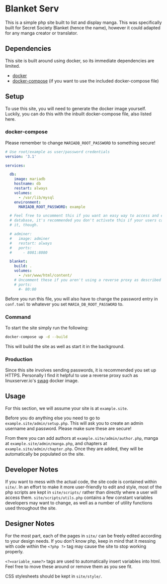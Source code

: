 # Blanket Serv

This is a simple php site built to list and display manga. This was specifically built for Secret Society Blanket (hence the name), however it could adapted for any manga creator or translator.


## Dependencies 

This site is built around using docker, so its immediate dependencies are limited.

* [docker](https://docs.docker.com/get-docker/)
* [docker-compose](https://docs.docker.com/compose/install/)  (if you want to use the included docker-compose file)

## Setup

To use this site, you will need to generate the docker image yourself. Luckily, you can do this with the inbuilt docker-compose file, also listed here. 

### docker-compose 
Please remember to change ``MARIADB_ROOT_PASSWORD`` to something secure!
```yml
# Use root/example as user/password credentials
version: '3.1'

services:

  db:
    image: mariadb
    hostname: db
    restart: always
    volumes:
      - /var/lib/mysql
    environment:
      MARIADB_ROOT_PASSWORD: example

  # Feel free to uncomment this if you want an easy way to access and edit the 
  # database, it's recommended you don't activate this if your users can access 
  # it, though.

  # adminer:
  #   image: adminer
  #   restart: always
  #   ports:
  #     - 8081:8080

  blanket:
    build: .
    volumes:
      - /var/www/html/content/
    # Uncomment these if you aren't using a reverse proxy as described in production.
    # ports:
      #- 80:80
```

Before you run this file, you will also have to change the password entry in
``conf.toml`` to whatever you set ``MARIA_DB_ROOT_PASSWORD`` to.

### Command 

To start the site simply run the following:

```bash
docker-compose up -d --build 
```

This will build the site as well as start it in the background.

### Production

Since this site involves sending passwords, it is recommended you set up HTTPS.
Personally I find it helpful to use a reverse proxy such as linuxserver.io's
[swag](https://docs.linuxserver.io/general/swag) docker image.

## Usage

For this section, we will assume your site is at ``example.site``.

Before you do anything else you need to go to ``example.site/admin/setup.php``. 
This will ask you to create an admin username and password. Please make sure these are secure!

From there you can add authors at ``example.site/admin/author.php``, manga at
``example.site/admin/manga.php``, and chapters at
``example.site/admin/chapter.php``. Once they are added, they will be
automatically be populated on the site.

## Developer Notes

If you want to mess with the actual code, the site code is contained within
``site/``. In an effort to make it more user-friendly to edit and style, most
of the php scripts are kept in ``site/scripts/`` rather than directly where a
user will access them. ``site/scripts/utils.php`` contains a few constant
variables developers may want to change, as well as a number of utility
functions used throughout the site.

## Designer Notes
For the most part, each of the pages in ``site/`` can be freely edited according
to your design needs. If you don't know php, keep in mind that it messing with
code within the ``<?php ?>`` tag may cause the site to stop working properly.

``<?=variable_name?>`` tags are used to automatically insert variables into
html. Feel free to move these around or remove them as you see fit.

CSS stylesheets should be kept in ``site/style/``.
